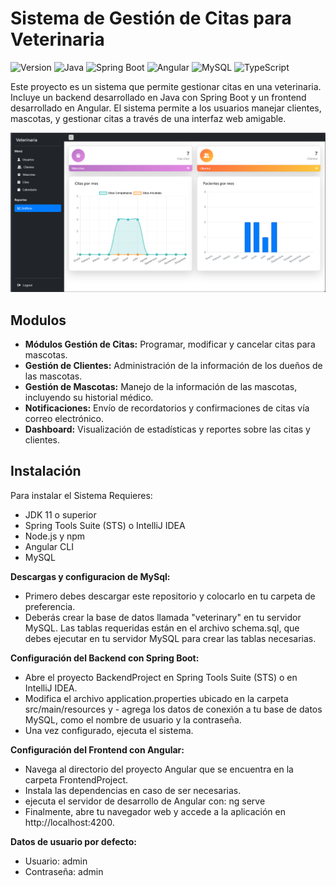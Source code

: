 # Sistema de Gestión de Citas para Veterinaria

![Version](https://img.shields.io/badge/version-1.0.0-orange?style=flat)
![Java](https://img.shields.io/badge/Java-ED8B00?style=flat&logo=java&logoColor=white)
![Spring Boot](https://img.shields.io/badge/Spring%20Boot-6DB33F?style=flat&logo=spring-boot&logoColor=white)
![Angular](https://img.shields.io/badge/Angular-DD0031?style=flat&logo=angular&logoColor=white)
![MySQL](https://img.shields.io/badge/MySQL-4479A1?style=flat&logo=mysql&logoColor=white)
![TypeScript](https://img.shields.io/badge/TypeScript-007ACC?style=flat&logo=typescript&logoColor=white)




Este proyecto es un sistema que permite gestionar citas en una veterinaria. Incluye un backend desarrollado en Java con Spring Boot y un frontend desarrollado en Angular. El sistema permite a los usuarios manejar clientes, mascotas, y gestionar citas a través de una interfaz web amigable.

![](https://github.com/AlexCanchanya/Citas-Veterinaria/blob/main/image.png)
## Modulos

- **Módulos Gestión de Citas:** Programar, modificar y cancelar citas para mascotas.
- **Gestión de Clientes:** Administración de la información de los dueños de las mascotas.
- **Gestión de Mascotas:** Manejo de la información de las mascotas, incluyendo su historial médico.
- **Notificaciones:** Envío de recordatorios y confirmaciones de citas vía correo electrónico.
- **Dashboard:** Visualización de estadísticas y reportes sobre las citas y clientes.


## Instalación

Para instalar el Sistema Requieres:
- JDK 11 o superior
- Spring Tools Suite (STS) o IntelliJ IDEA
- Node.js y npm
- Angular CLI
- MySQL

**Descargas y configuracion de MySql:**
- Primero debes descargar este repositorio y colocarlo en tu carpeta de preferencia.
- Deberás crear la base de datos llamada "veterinary" en tu servidor MySQL. Las tablas requeridas están en el archivo schema.sql, que debes ejecutar en tu servidor MySQL para crear las tablas necesarias.

**Configuración del Backend con Spring Boot:**
- Abre el proyecto BackendProject en Spring Tools Suite (STS) o en IntelliJ IDEA.
- Modifica el archivo application.properties ubicado en la carpeta src/main/resources y - agrega los datos de conexión a tu base de datos MySQL, como el nombre de usuario y la contraseña.
- Una vez configurado, ejecuta el sistema.

**Configuración del Frontend con Angular:**
- Navega al directorio del proyecto Angular que se encuentra en la carpeta FrontendProject.
- Instala las dependencias en caso de ser necesarias.
- ejecuta el servidor de desarrollo de Angular con: ng serve
- Finalmente, abre tu navegador web y accede a la aplicación en http://localhost:4200.

**Datos de usuario por defecto:**
- Usuario: admin
- Contraseña: admin
